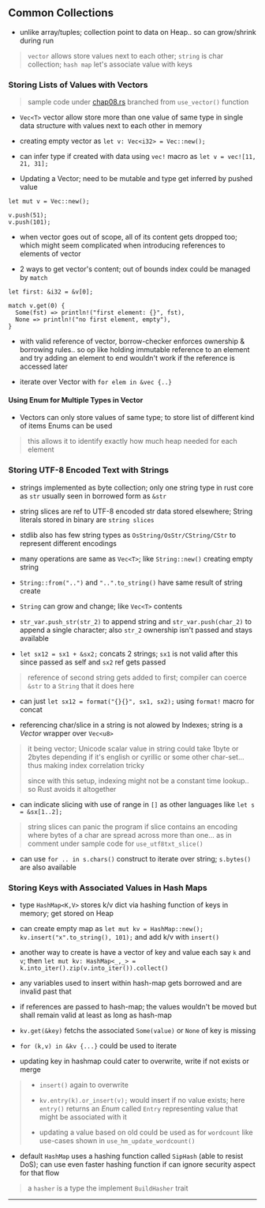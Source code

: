 
## Common Collections

* unlike array/tuples; collection point to data on Heap.. so can grow/shrink during run

> `vector` allows store values next to each other;
> `string` is char collection;
> `hash map` let's associate value with keys


### Storing Lists of Values with Vectors

> sample code under [chap08.rs](code-samples/chap08.rs) branched from `use_vector()` function

* `Vec<T>` vector allow store more than one value of same type in single data structure with values next to each other in memory

* creating empty vector as `let v: Vec<i32> = Vec::new();`

* can infer type if created with data using `vec!` macro as `let v = vec![11, 21, 31];`

* Updating a Vector; need to be mutable and type get inferred by pushed value

```
let mut v = Vec::new();

v.push(51);
v.push(101);
```

* when vector goes out of scope, all of its content gets dropped too; which might seem complicated when introducing references to elements of vector

* 2 ways to get vector's content; out of bounds index could be managed by `match`

```
let first: &i32 = &v[0];

match v.get(0) {
  Some(fst) => println!("first element: {}", fst),
  None => println!("no first element, empty"),
}
```

* with valid reference of vector, borrow-checker enforces ownership & borrowing rules.. so op like holding immutable reference to an element and try adding an element to end wouldn't work if the reference is accessed later

* iterate over Vector with `for elem in &vec {..}`

#### Using Enum for Multiple Types in Vector

* Vectors can only store values of same type; to store list of different kind of items Enums can be used

> this allows it to identify exactly how much heap needed for each element


### Storing UTF-8 Encoded Text with Strings

* strings implemented as byte collection; only one string type in rust core as `str` usually seen in borrowed form as `&str`

* string slices are ref to UTF-8 encoded str data stored elsewhere; String literals stored in binary are `string slices`

* stdlib also has few string types as `OsString/OsStr/CString/CStr` to represent different encodings

* many operations are same as `Vec<T>`; like `String::new()` creating empty string

* `String::from("..")` and `"..".to_string()` have same result of string create

* `String` can grow and change; like `Vec<T>` contents

* `str_var.push_str(str_2)` to append string and `str_var.push(char_2)` to append a single character; also `str_2` ownership isn't passed and stays available

* `let sx12 = sx1 + &sx2;` concats 2 strings; `sx1` is not valid after this since passed as self and `sx2` ref gets passed

> reference of second string gets added to first; compiler can coerce `&str` to a `String` that it does here

* can just `let sx12 = format("{}{}", sx1, sx2);` using `format!` macro for concat

* referencing char/slice in a string is not alowed by Indexes; string is a *Vector* wrapper over `Vec<u8>`

> it being vector; Unicode scalar value in string could take 1byte or 2bytes depending if it's english or cyrillic or some other char-set... thus making index correlation tricky
>
> since with this setup, indexing might not be a constant time lookup.. so Rust avoids it altogether

* can indicate slicing with use of range in `[]` as other languages like `let s = &sx[1..2];`

> string slices can panic the program if slice contains an encoding where bytes of a char are spread across more than one... as in comment under sample code for `use_utf8txt_slice()`

* can use `for .. in s.chars()` construct to iterate over string; `s.bytes()` are also available


### Storing Keys with Associated Values in Hash Maps

* type `HashMap<K,V>` stores k/v dict via hashing function of keys in memory; get stored on Heap

* can create empty map as `let mut kv = HashMap::new(); kv.insert("x".to_string(), 101);` and add k/v with `insert()`

* another way to create is have a vector of key and value each say `k` and `v`; then `let mut kv: HashMap<_,_> = k.into_iter().zip(v.into_iter()).collect()`

* any variables used to insert within hash-map gets borrowed and are invalid past that

* if references are passed to hash-map; the values wouldn't be moved but shall remain valid at least as long as hash-map

* `kv.get(&key)` fetchs the associated `Some(value)` or `None` of key is missing

* `for (k,v) in &kv {...}` could be used to iterate

* updating key in hashmap could cater to overwrite, write if not exists or merge

> * `insert()` again to overwrite
>
> * `kv.entry(k).or_insert(v);` would insert if no value exists; here `entry()` returns an *Enum* called `Entry` representing value that might be associated with it
>
> * updating a value based on old could be used as for `wordcount` like use-cases shown in `use_hm_update_wordcount()`

* default `HashMap` uses a hashing function called `SipHash` (able to resist DoS); can use even faster hashing function if can ignore security aspect for that flow

> a `hasher` is a type the implement `BuildHasher` trait

---
